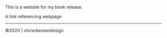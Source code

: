 This is  a website for my book release. 

A link referencing webpage


---
©2020 | chrisrbeckerdesign 

